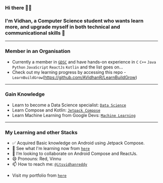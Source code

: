 ### Hi there 👋🏻
### I'm Vidhan, a Computer Science student who wants learn more, and upgrade myself in both technical and communicational skills 🚀
----
### Member in an Organisation
- Currently a member in [`GDSC`](https://github.com/GDSC-REC) and have hands-on experience in  `C` `C++` `Java` `Python` `JavaScript` `ReactJs` `Kotlin` and the list goes on...
- Check out my learning progress by accessing this repo - `LearnBuildGrow`(https://github.com/AVidhanR/LearnBuildGrow)
----
### Gain Knowledge 
* Learn to become a Data Science specialist: [`Data Science`](https://www.kaggle.com/learn)
* Learn Compose and Kotlin: [`Jetpack Compose`](https://developer.android.com/courses/android-basics-compose/course)
* Learn Machine Learning from Google Devs: [`Machine Learning`](https://developers.google.com/machine-learning)
----
### My Learning and other Stacks
- ✅ Acquired Basic knowledge on Android using Jetpack Compose.
- 🌱 See what I'm learning now from [`here`](https://github.com/AVidhanR/LearnBuildGrow)
- 👯 I’m looking to collaborate on Android Compose and ReactJs.
- 😄 Pronouns: Red, Vinnu
- 📫 How to reach me: [`@itsvidhanreddy`](https://linktr.ee/itsvidhanreddy)
<!--
**AVidhanR/AVidhanR** is a ✨ _special_ ✨ repository because its `README.md` (this file) appears on your GitHub profile.

Here are some ideas to get you started:

- 🔭 I’m currently working on ...
- 🌱 I’m currently learning ...
- 👯 I’m looking to collaborate on ...
- 🤔 I’m looking for help with ...
- 💬 Ask me about ...
- 📫 How to reach me: ...
- 😄 Pronouns: ...
- ⚡ Fun fact: ...
-->
- Visit my portfolio from [`here`](https://avidhanr.github.io/MyPortfolio)
